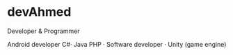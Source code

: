 # devAhmed
Developer & Programmer

Android developer C#· Java PHP · Software developer · Unity (game engine)
